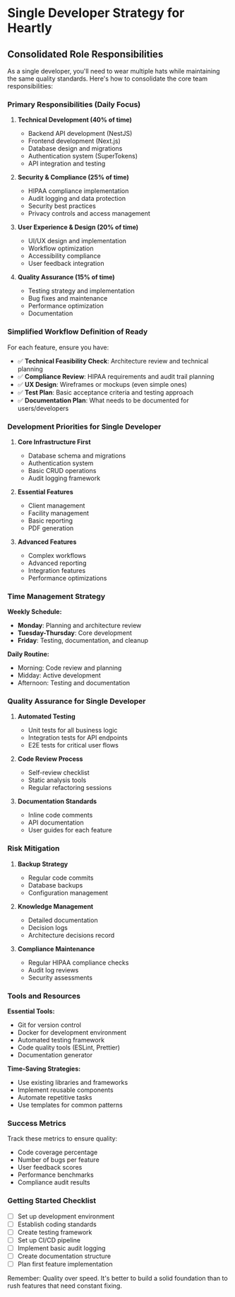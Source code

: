 # Single Developer Strategy for Heartly

## Consolidated Role Responsibilities

As a single developer, you'll need to wear multiple hats while maintaining the same quality standards. Here's how to consolidate the core team responsibilities:

### Primary Responsibilities (Daily Focus)

1. **Technical Development (40% of time)**
   - Backend API development (NestJS)
   - Frontend development (Next.js)
   - Database design and migrations
   - Authentication system (SuperTokens)
   - API integration and testing

2. **Security & Compliance (25% of time)**
   - HIPAA compliance implementation
   - Audit logging and data protection
   - Security best practices
   - Privacy controls and access management

3. **User Experience & Design (20% of time)**
   - UI/UX design and implementation
   - Workflow optimization
   - Accessibility compliance
   - User feedback integration

4. **Quality Assurance (15% of time)**
   - Testing strategy and implementation
   - Bug fixes and maintenance
   - Performance optimization
   - Documentation

### Simplified Workflow Definition of Ready

For each feature, ensure you have:

- ✅ **Technical Feasibility Check**: Architecture review and technical planning
- ✅ **Compliance Review**: HIPAA requirements and audit trail planning
- ✅ **UX Design**: Wireframes or mockups (even simple ones)
- ✅ **Test Plan**: Basic acceptance criteria and testing approach
- ✅ **Documentation Plan**: What needs to be documented for users/developers

### Development Priorities for Single Developer

1. **Core Infrastructure First**
   - Database schema and migrations
   - Authentication system
   - Basic CRUD operations
   - Audit logging framework

2. **Essential Features**
   - Client management
   - Facility management
   - Basic reporting
   - PDF generation

3. **Advanced Features**
   - Complex workflows
   - Advanced reporting
   - Integration features
   - Performance optimizations

### Time Management Strategy

**Weekly Schedule:**
- **Monday**: Planning and architecture review
- **Tuesday-Thursday**: Core development
- **Friday**: Testing, documentation, and cleanup

**Daily Routine:**
- Morning: Code review and planning
- Midday: Active development
- Afternoon: Testing and documentation

### Quality Assurance for Single Developer

1. **Automated Testing**
   - Unit tests for all business logic
   - Integration tests for API endpoints
   - E2E tests for critical user flows

2. **Code Review Process**
   - Self-review checklist
   - Static analysis tools
   - Regular refactoring sessions

3. **Documentation Standards**
   - Inline code comments
   - API documentation
   - User guides for each feature

### Risk Mitigation

1. **Backup Strategy**
   - Regular code commits
   - Database backups
   - Configuration management

2. **Knowledge Management**
   - Detailed documentation
   - Decision logs
   - Architecture decisions record

3. **Compliance Maintenance**
   - Regular HIPAA compliance checks
   - Audit log reviews
   - Security assessments

### Tools and Resources

**Essential Tools:**
- Git for version control
- Docker for development environment
- Automated testing framework
- Code quality tools (ESLint, Prettier)
- Documentation generator

**Time-Saving Strategies:**
- Use existing libraries and frameworks
- Implement reusable components
- Automate repetitive tasks
- Use templates for common patterns

### Success Metrics

Track these metrics to ensure quality:
- Code coverage percentage
- Number of bugs per feature
- User feedback scores
- Performance benchmarks
- Compliance audit results

### Getting Started Checklist

- [ ] Set up development environment
- [ ] Establish coding standards
- [ ] Create testing framework
- [ ] Set up CI/CD pipeline
- [ ] Implement basic audit logging
- [ ] Create documentation structure
- [ ] Plan first feature implementation

Remember: Quality over speed. It's better to build a solid foundation than to rush features that need constant fixing.

